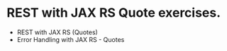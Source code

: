 # REST with JAX RS Quote exercises.
* REST with JAX RS (Quotes)
* Error Handling with JAX RS - Quotes
